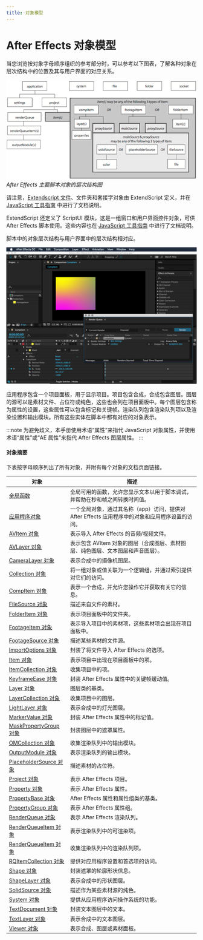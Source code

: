 ```yaml
---
title: 对象模型
---
```

# After Effects 对象模型

当您浏览按对象字母顺序组织的参考部分时，可以参考以下图表，了解各种对象在层次结构中的位置及其与用户界面的对应关系。

![After Effects 对象模型](../_static/objectmodel.png "After Effects 对象模型")
*After Effects 主要脚本对象的层次结构图*

请注意，[Extendscript 文件](https://extendscript.docsforadobe.dev/file-system-access/file-object.html)、文件夹和套接字对象由 ExtendScript 定义，并在 [JavaScript 工具指南](https://extendscript.docsforadobe.dev/) 中进行了文档说明。

ExtendScript 还定义了 ScriptUI 模块，这是一组窗口和用户界面控件对象，可供 After Effects 脚本使用。这些内容也在 [JavaScript 工具指南](https://extendscript.docsforadobe.dev/) 中进行了文档说明。

脚本中的对象层次结构与用户界面中的层次结构相对应。

![After Effects 用户界面](../_static/application.png "After Effects 用户界面")

应用程序包含一个项目面板，用于显示项目。项目包含合成，合成包含图层。图层的源可以是素材文件、占位符或纯色，这些也会列在项目面板中。每个图层包含称为属性的设置，这些属性可以包含标记和关键帧。渲染队列包含渲染队列项以及渲染设置和输出模块。所有这些实体在脚本中都有对应的对象表示。

:::note
为避免歧义，本手册使用术语“属性”来指代 JavaScript 对象属性，并使用术语“属性”或“AE 属性”来指代 After Effects 图层属性。
:::

#### 对象摘要

下表按字母顺序列出了所有对象，并附有每个对象的文档页面链接。

| 对象 | 描述 |
| --- | --- |
| [全局函数](../../general/globals) | 全局可用的函数，允许您显示文本以用于脚本调试，并帮助在秒和帧之间转换时间值。 |
| [应用程序对象](../../general/application) | 一个全局对象，通过其名称（app）访问，提供对 After Effects 应用程序中的对象和应用程序设置的访问。 |
| [AVItem 对象](../../item/avitem) | 表示导入 After Effects 的音频/视频文件。 |
| [AVLayer 对象](../../layer/avlayer) | 表示包含 AVItem 对象的图层（合成图层、素材图层、纯色图层、文本图层和声音图层）。 |
| [CameraLayer 对象](../../layer/cameralayer) | 表示合成中的摄像机图层。 |
| [Collection 对象](../../other/collection) | 将一组对象或值关联为一个逻辑组，并通过索引提供对它们的访问。 |
| [CompItem 对象](../../item/compitem) | 表示一个合成，并允许您操作它并获取有关它的信息。 |
| [FileSource 对象](../../sources/filesource) | 描述来自文件的素材。 |
| [FolderItem 对象](../../item/folderitem) | 表示项目面板中的文件夹。 |
| [FootageItem 对象](../../item/footageitem) | 表示导入项目中的素材项，这些素材项会出现在项目面板中。 |
| [FootageSource 对象](../../sources/footagesource) | 描述某些素材的文件源。 |
| [ImportOptions 对象](../../other/importoptions) | 封装了将文件导入 After Effects 的选项。 |
| [Item 对象](../../item/item) | 表示项目中出现在项目面板中的项。 |
| [ItemCollection 对象](../../item/itemcollection) | 收集项目中的项。 |
| [KeyframeEase 对象](../../other/keyframeease) | 封装 After Effects 属性中的关键帧缓动值。 |
| [Layer 对象](../../layer/layer) | 图层类的基类。 |
| [LayerCollection 对象](../../layer/layercollection) | 收集项目中的图层。 |
| [LightLayer 对象](../../layer/lightlayer) | 表示合成中的灯光图层。 |
| [MarkerValue 对象](../../other/markervalue) | 封装 After Effects 属性中的标记值。 |
| [MaskPropertyGroup 对象](../../property/maskpropertygroup) | 封装图层中的遮罩属性。 |
| [OMCollection 对象](../../renderqueue/omcollection) | 收集渲染队列中的输出模块。 |
| [OutputModule 对象](../../renderqueue/outputmodule) | 表示渲染队列的输出模块。 |
| [PlaceholderSource 对象](../../sources/placeholdersource) | 描述素材的占位符。 |
| [Project 对象](../../general/project) | 表示 After Effects 项目。 |
| [Property 对象](../../property/property) | 表示 After Effects 属性。 |
| [PropertyBase 对象](../../property/propertybase) | After Effects 属性和属性组类的基类。 |
| [PropertyGroup 对象](../../property/propertygroup) | 表示 After Effects 属性组。 |
| [RenderQueue 对象](../../renderqueue/renderqueue) | 表示 After Effects 渲染队列。 |
| [RenderQueueItem 对象](../../renderqueue/renderqueueitem) | 表示渲染队列中的可渲染项。 |
| [RenderQueueItem 对象](../../renderqueue/renderqueueitem) | 收集渲染队列中的渲染队列项。 |
| [RQItemCollection 对象](../../renderqueue/rqitemcollection) | 提供对应用程序设置和首选项的访问。 |
| [Shape 对象](../../other/shape) | 封装遮罩的轮廓形状信息。 |
| [ShapeLayer 对象](../../layer/shapelayer) | 表示合成中的形状图层。 |
| [SolidSource 对象](../../sources/solidsource) | 描述作为某些素材源的纯色。 |
| [System 对象](../../general/system) | 提供从应用程序访问操作系统的功能。 |
| [TextDocument 对象](../../text/textdocument) | 封装文本图层中的文本。 |
| [TextLayer 对象](../../layer/textlayer) | 表示合成中的文本图层。 |
| [Viewer 对象](../../other/viewer) | 表示合成、图层或素材面板。 |
